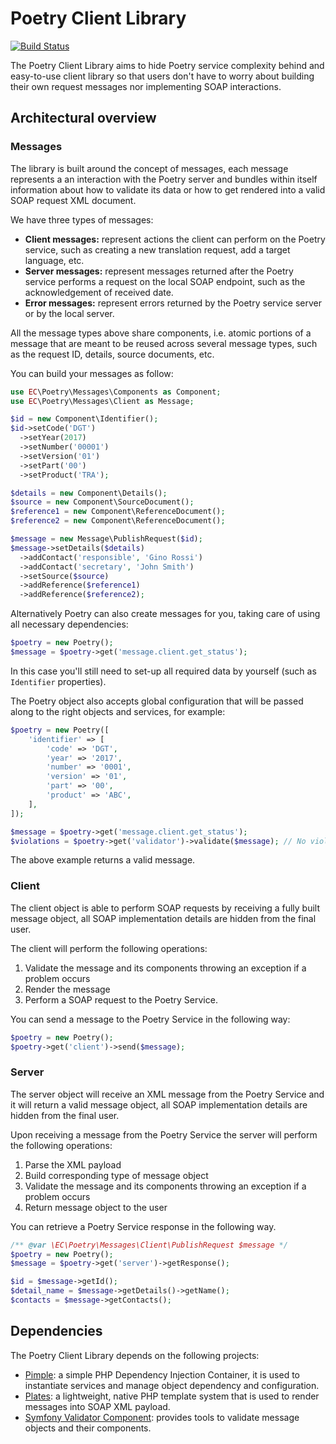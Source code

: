 # Poetry Client Library

[![Build Status](https://travis-ci.org/ec-europa/oe-poetry-client.svg?branch=master)](https://travis-ci.org/ec-europa/oe-poetry-client)

The Poetry Client Library aims to hide Poetry service complexity behind and easy-to-use client library so that
users don't have to worry about building their own request messages nor implementing SOAP interactions.  

## Architectural overview

### Messages

The library is built around the concept of messages, each message represents a an interaction with the Poetry server and
bundles within itself information about how to validate its data or how to get rendered into a valid SOAP request XML
document.

We have three types of messages:

- **Client messages:** represent actions the client can perform on the Poetry service, such as creating a new translation
  request, add a target language, etc. 
- **Server messages:** represent messages returned after the Poetry service performs a request on the local SOAP 
  endpoint, such as the acknowledgement of received date.
- **Error messages:** represent errors returned by the Poetry service server or by the local server. 

All the message types above share components, i.e. atomic portions of a message that are meant to be reused across
several message types, such as the request ID, details, source documents, etc.

You can build your messages as follow:

```php
use EC\Poetry\Messages\Components as Component;
use EC\Poetry\Messages\Client as Message;

$id = new Component\Identifier();
$id->setCode('DGT')
  ->setYear(2017)
  ->setNumber('00001')
  ->setVersion('01')
  ->setPart('00')
  ->setProduct('TRA');

$details = new Component\Details();
$source = new Component\SourceDocument();
$reference1 = new Component\ReferenceDocument();
$reference2 = new Component\ReferenceDocument();

$message = new Message\PublishRequest($id);
$message->setDetails($details)
  ->addContact('responsible', 'Gino Rossi')
  ->addContact('secretary', 'John Smith')
  ->setSource($source)
  ->addReference($reference1)
  ->addReference($reference2);
```

Alternatively Poetry can also create messages for you, taking care of using all necessary dependencies:

```php
$poetry = new Poetry();
$message = $poetry->get('message.client.get_status');
```

In this case you'll still need to set-up all required data by yourself (such as `Identifier` properties).

The Poetry object also accepts global configuration that will be passed along to the right objects and services,
for example:

```php
$poetry = new Poetry([
    'identifier' => [
        'code' => 'DGT',
        'year' => '2017',
        'number' => '0001',
        'version' => '01',
        'part' => '00',
        'product' => 'ABC',
    ],
]);

$message = $poetry->get('message.client.get_status');
$violations = $poetry->get('validator')->validate($message); // No violations.
```

The above example returns a valid message.

### Client

The client object is able to perform SOAP requests by receiving a fully built message object, all SOAP implementation
details are hidden from the final user.

The client will perform the following operations:

1. Validate the message and its components throwing an exception if a problem occurs
2. Render the message
3. Perform a SOAP request to the Poetry Service.  

You can send a message to the Poetry Service in the following way:

```php
$poetry = new Poetry();
$poetry->get('client')->send($message);
```

### Server

The server object will receive an XML message from the Poetry Service and it will return a valid message object, all
SOAP implementation details are hidden from the final user.

Upon receiving a message from the Poetry Service the server will perform the following operations:

 1. Parse the XML payload
 2. Build corresponding type of message object
 3. Validate the message and its components throwing an exception if a problem occurs
 4. Return message object to the user

You can retrieve a Poetry Service response in the following way.

```php
/** @var \EC\Poetry\Messages\Client\PublishRequest $message */
$poetry = new Poetry();
$message = $poetry->get('server')->getResponse();

$id = $message->getId();
$detail_name = $message->getDetails()->getName();
$contacts = $message->getContacts();
```

## Dependencies

The Poetry Client Library depends on the following projects:

- [Pimple](https://pimple.symfony.com/): a simple PHP Dependency Injection Container, it is used to instantiate services
  and manage object dependency and configuration.
- [Plates](http://platesphp.com/): a lightweight, native PHP template system that is used to render messages into SOAP
  XML payload.
- [Symfony Validator Component](https://symfony.com/doc/current/components/validator.html): provides tools to validate
  message objects and their components.
